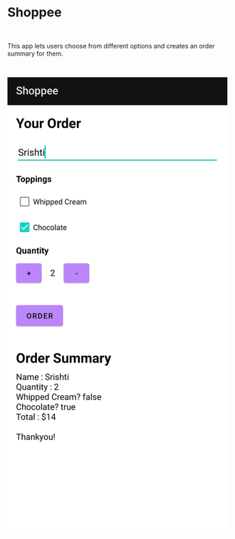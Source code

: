 # Shoppee

<br>

This app lets users choose from different options and creates an order summary for them.

<br>

![name-of-you-image](https://github.com/1psrishti/Shoppee/blob/master/images/mainactivity.jpeg?raw=true)
